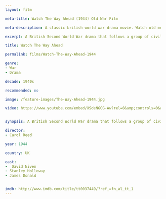 ```yaml
---
layout: film

meta-title: Watch The Way Ahead (1944) Old War Film

meta-description: A classic british world war drama movie. Watch old movies online free at La Filmothèque.

excerpt: A British Second World War drama that follows a group of civilians who are recruited into the British Army in order to fight in North Africa. In U.S, the movie was released as The Immortal Battalion.

title: Watch The Way Ahead

permalink: films/Watch-The-Way-Ahead-1944

genre:
- War
- Drama

decade: 1940s

recommended: no

image: /feature-images/The-Way-Ahead-1944.jpg

video: https://www.youtube.com/embed/XSdeNGCG-Aw?rel=0&amp;controls=0&amp;showinfo=0


synopsis: A British Second World War drama that follows a group of civilians who are recruited into the British Army in order to fight in North Africa. In U.S, the movie was released as The Immortal Battalion.

director:
- Carol Reed

year: 1944

country: UK

cast:
-  David Niven
- Stanley Holloway
- James Donald


imdb: http://www.imdb.com/title/tt0037449/?ref_=fn_al_tt_1
---
```

